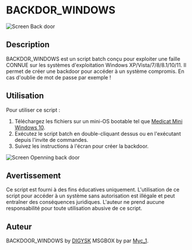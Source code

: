 # BACKDOR_WINDOWS

![Screen Back door](https://miro.medium.com/v2/resize:fit:1400/1*zffI4cGVHhODfOIRz9yq8Q.png)

## Description
BACKDOR_WINDOWS est un script batch conçu pour exploiter une faille CONNUE sur les systèmes d'exploitation Windows XP/Vista/7/8/8.1/10/11. Il permet de créer une backdoor pour accéder à un système compromis. En cas d'oublie de mot de passe par exemple !

## Utilisation
Pour utiliser ce script :
1. Téléchargez les fichiers sur un mini-OS bootable tel que [Medicat Mini Windows 10](https://medicatusb.com/).
2. Exécutez le script batch en double-cliquant dessus ou en l'exécutant depuis l'invite de commandes.
3. Suivez les instructions à l'écran pour créer la backdoor.

![Screen Openning back door](https://www.technig.com/wp-content/uploads/2022/04/Accessibility-1024x576.png)

## Avertissement
Ce script est fourni à des fins éducatives uniquement. L'utilisation de ce script pour accéder à un système sans autorisation est illégale et peut entraîner des conséquences juridiques. L'auteur ne prend aucune responsabilité pour toute utilisation abusive de ce script.

## Auteur
BACKDOOR_WINDOWS by [DIGYSK](https://github.com/DIGYSKY)
MSGBOX by par [Myc_1](http://myc01.free.fr/msgbox/).

